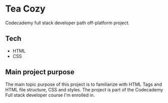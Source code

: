 # **Tea Cozy**
Codecademy full stack developer path off-platform project.

## **Tech**
- HTML
- CSS

## **Main project purpose**
The main topic purpose of this project is to familiarize with HTML Tags and 
HTML file structure, CSS and styles.
The project is part of the Codecademy Full stack developer course I'm enrolled in.